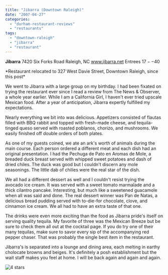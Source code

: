 ```yaml
---
title: "Jibarra (Downtown Raleigh)"
date: "2007-04-27"
categories:
  - "durham-restaurant-reviews"
  - "restaurants"
tags:
  - "downtown-raleigh"
  - "jibarra"
  - "restaurant"
---
```


**Jibarra** 7420 Six Forks Road Raleigh, NC www.jibarra.net Entrees $17--$40

\*Restaurant relocated to 327 West Davie Street, Downtown Raleigh, since this post\*

We went to Jibarra with a large group on my birthday. I had been fixated on trying the restaurant ever since I read a review from The News & Observer, a whole year earlier. While I am a California Girl, I haven't ever tried upscale Mexican food. After a year of anticipation, Jibarra expertly fulfilled my expectations.

Nearly everything we bit into was delicious. Appetizers consisted of flautas filled with BBQ rabbit and topped with fresh-made cheese, and tequila-tinged queso served with roasted poblanos, chorizo, and mushrooms. We easily finished off double orders of both plates.

As one of my guests coined, we ate an ark's worth of animals during the main course. Each person ordered a different meat and each dish had an original presentation. I had the Pechuga de Pato en Aromas de Mole, a breaded duck breast served with whipped sweet potatoes and dash of dried chiles. The duck was good but I couldn't discern any mole seasonings. The little dab of chilies were the real star of the dish.

We all had a different dessert as well and I couldn't resist trying the avocado ice cream. It was served with a sweet tomato marmalade and a thick cilantro pancake. Interesting, but much like a sweetened guacamole when all was said and done. The real dessert winner was Pan de Natas, a delicious bread pudding served with to-die-for chocolate, clove, and cinnamon ice cream. We all had to have an extra taste of that one.

The drinks were even more exciting than the food as Jibarra pride's itself on serving quality tequila. My favorite of three was the Mexican Breeze but be sure to check them all out at the cocktail page. If you do try one of their many tequilas, make sure to savor every sip of the accompanying red pepper chaser. That was probably the single best item in the restaurant.

Jibarra's is separated into a lounge and dining area, each melting in earthy cholocate browns and beiges. It's definitely a posh establishment but the wait staff makes you feel at home. I will be back again and again and again.




<div class="caption">

![4 stars](http://s3.amazonaws.com/thegourmez-wpmedia/2009/02/rating_truffle1.gif "rating_truffle1")</div>

